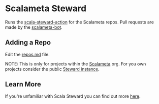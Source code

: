 # Scalameta Steward

Runs the
[scala-steward-action](https://github.com/scala-steward-org/scala-steward-action)
for the Scalameta repos. Pull requests are made by the
[scalameta-bot](https://github.com/scalameta-bot).

## Adding a Repo

Edit the [repos.md](./repos.md) file.

NOTE: This is only for projects within the
[Scalameta](https://github.com/scalameta) org. For you own projects consider the
public [Steward instance](https://github.com/VirtusLab/scala-steward-repos).

## Learn More

If you're unfamiliar with Scala Steward you can find out more
[here](https://github.com/scala-steward-org/scala-steward).
